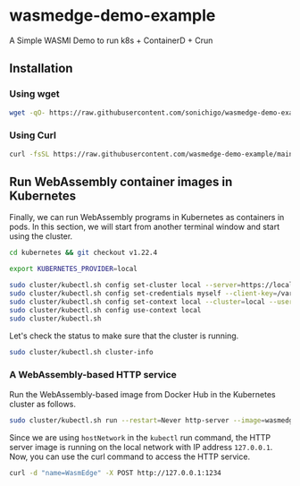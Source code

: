 # wasmedge-demo-example
A Simple WASMI Demo to run k8s + ContainerD + Crun

## Installation

### Using wget

```bash
wget -qO- https://raw.githubusercontent.com/sonichigo/wasmedge-demo-example/install.sh | bash
```

### Using Curl

```bash
curl -fsSL https://raw.githubusercontent.com/wasmedge-demo-example/main/install.sh && source install.sh | bash
```

## Run WebAssembly container images in Kubernetes

Finally, we can run WebAssembly programs in Kubernetes as containers in pods. In this section, we will start from another terminal window and start using the cluster.

```bash
cd kubernetes && git checkout v1.22.4

export KUBERNETES_PROVIDER=local

sudo cluster/kubectl.sh config set-cluster local --server=https://localhost:6443 --certificate-authority=/var/run/kubernetes/server-ca.crt
sudo cluster/kubectl.sh config set-credentials myself --client-key=/var/run/kubernetes/client-admin.key --client-certificate=/var/run/kubernetes/client-admin.crt
sudo cluster/kubectl.sh config set-context local --cluster=local --user=myself
sudo cluster/kubectl.sh config use-context local
sudo cluster/kubectl.sh
```

Let's check the status to make sure that the cluster is running.

```sh
sudo cluster/kubectl.sh cluster-info
```

### A WebAssembly-based HTTP service

Run the WebAssembly-based image from Docker Hub in the Kubernetes cluster as follows.

```bash
sudo cluster/kubectl.sh run --restart=Never http-server --image=wasmedge/example-wasi-http:latest --annotations="module.wasm.image/variant=compat-smart" --overrides='{"kind":"Pod", "apiVersion":"v1", "spec": {"hostNetwork": true}}'
```

Since we are using `hostNetwork` in the `kubectl` run command, the HTTP server image is running on the local network with IP address `127.0.0.1`. Now, you can use the curl command to access the HTTP service.

```sh
curl -d "name=WasmEdge" -X POST http://127.0.0.1:1234
```